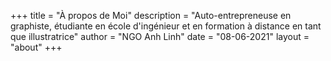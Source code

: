 +++
title = "À propos de Moi"
description = "Auto-entrepreneuse en graphiste, étudiante en école d'ingénieur et en formation à distance en tant que illustratrice"
author = "NGO Anh Linh"
date = "08-06-2021"
layout = "about"
+++

